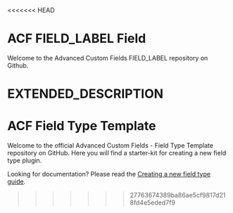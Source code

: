 <<<<<<< HEAD
# ACF FIELD_LABEL Field

Welcome to the Advanced Custom Fields FIELD_LABEL repository on Github.

EXTENDED_DESCRIPTION
=======
# ACF Field Type Template

Welcome to the official Advanced Custom Fields - Field Type Template repository on GitHub. Here you will find a starter-kit for creating a new field type plugin.

Looking for documentation? Please read the [Creating a new field type guide](https://www.advancedcustomfields.com/resources/creating-a-new-field-type/).
>>>>>>> 27763674389ba86ae5cf9817d218fd4e5eded7f9
